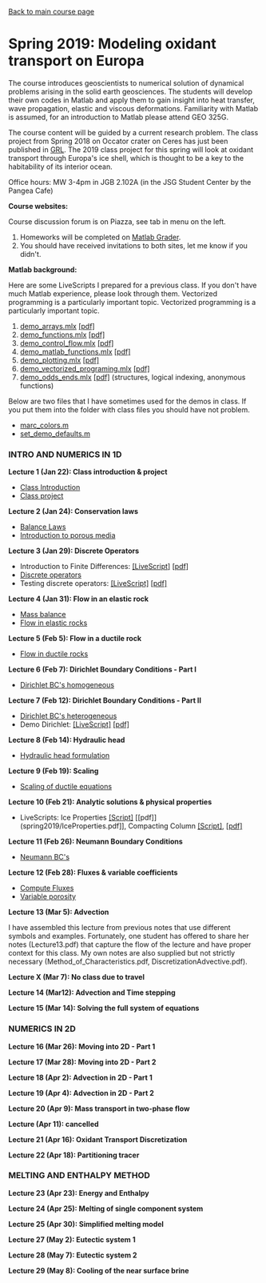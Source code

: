 [Back to main course page](https://mhesse.github.io/numerical_modeling/)

# Spring 2019: Modeling oxidant transport on Europa

The course introduces geoscientists to numerical solution of dynamical problems arising in the solid earth geosciences. The students will develop their own codes in Matlab and apply them to gain insight into heat transfer, wave propagation, elastic and viscous deformations. Familiarity with Matlab is assumed, for an introduction to Matlab please attend GEO 325G.

The course content will be guided by a current research problem. The class project from Spring 2018 on Occator crater on Ceres has just been published in [GRL](https://agupubs.onlinelibrary.wiley.com/doi/abs/10.1029/2018GL080327). The 2019 class project for this spring will look at oxidant transport through Europa's ice shell, which is thought to be a key to the habitability of its interior ocean.

Office hours: MW 3-4pm in JGB 2.102A (in the JSG Student Center by the Pangea Cafe)

**Course websites:**

Course discussion forum is on Piazza, see tab in menu on the left.
1. Homeworks will be completed on [Matlab Grader](https://grader.mathworks.com/courses/7298-geo325m-geo398m-introduction-to-numerical-modeling-for-geoscientists).
2. You should have received invitations to both sites, let me know if you didn't.

**Matlab background:**

Here are some LiveScripts I prepared for a previous class. If you don't have much Matlab experience, please look through them. Vectorized programming is a particularly important topic.
Vectorized programming is a particularly important topic.
1. [demo_arrays.mlx](matlab/demo_arrays.mlx) [[pdf]](matlab/demo_arrays.pdf)
2. [demo_functions.mlx](matlab/demo_functions.mlx) [[pdf]](matlab/demo_functions.pdf)
3. [demo_control_flow.mlx](matlab/demo_control_flow.mlx) [[pdf]](matlab/demo_control_flow.pdf)
4. [demo_matlab_functions.mlx](matlab/demo_matlab_functions.mlx) [[pdf]](matlab/demo_matlab_functions.pdf)
5. [demo_plotting.mlx](matlab/demo_plotting.mlx) [[pdf]](matlab/demo_plotting.pdf)
6. [demo_vectorized_programing.mlx](matlab/demo_vectorized_programing.mlx) [[pdf]](matlab/demo_vectorized_programing.pdf)
7. [demo_odds_ends.mlx](matlab/demo_odds_ends.mlx) [[pdf]](matlab/demo_odds_ends.pdf) (structures, logical indexing, anonymous functions)

Below are two files that I have sometimes used for the demos in class. If you put them into the folder with class files you should have not problem.
* [marc_colors.m](matlab/marc_colors.m)
* [set_demo_defaults.m](matlab/set_demo_defaults.m)

### INTRO AND NUMERICS IN 1D

**Lecture 1 (Jan 22): Class introduction & project**
* [Class Introduction](modules/CourseIntro2019.pdf)
* [Class project](modules/ClassProject2019.pdf)

**Lecture 2 (Jan 24): Conservation laws**
* [Balance Laws](modules/BalanceLaws.pdf)
* [Introduction to porous media](modules/PorousMediaIntro.pdf)

**Lecture 3 (Jan 29): Discrete Operators**
* Introduction to Finite Differences: [[LiveScript]](matlab/demo_intro_numerics.mlx) [[pdf]](matlab/demo_intro_numerics.pdf)
* [Discrete operators](/modules/DiscreteOps1D.pdf)
* Testing discrete operators: [[LiveScript]](matlab/demo_testing_ops.mlx) [[pdf]](matlab/demo_testing_ops.pdf)

**Lecture 4 (Jan 31): Flow in an elastic rock**
* [Mass balance](modules/MassBalance.pdf)
* [Flow in elastic rocks](modules/ElasticRock.pdf)

**Lecture 5 (Feb 5): Flow in a ductile rock**
* [Flow in ductile rocks](modules/DuctileRock.pdf)

**Lecture 6 (Feb 7): Dirichlet Boundary Conditions - Part I**
* [Dirichlet BC's homogeneous](modules/BC_Dirichlet_homo.pdf)

**Lecture 7 (Feb 12): Dirichlet Boundary Conditions - Part II**
* [Dirichlet BC's heterogeneous](modules/BC_Dirichlet_hetero.pdf)
* Demo Dirichlet: [[LiveScript]](matlab/demo_Dirichlet.mlx) [[pdf]](matlab/demo_Dirichlet.pdf)

**Lecture 8 (Feb 14): Hydraulic head**
* [Hydraulic head formulation](modules/HydraulicHead.pdf)

**Lecture 9 (Feb 19): Scaling**
* [Scaling of ductile equations](modules/ScalingDuctileFlow.pdf)

**Lecture 10 (Feb 21): Analytic solutions & physical properties**
* LiveScripts: Ice Properties [[Script]](spring2019/IceProperties.mlx) [[pdf]](spring2019/IceProperties.pdf]], Compacting Column [[Script]](spring2019/CompactingColumn_analytical.mlx), [[pdf]](spring2019/CompactingColumn_analytical.pdf)

**Lecture 11 (Feb 26): Neumann Boundary Conditions**
* [Neumann BC's](spring2019/BC_Neumann2019.pdf)

**Lecture 12 (Feb 28): Fluxes & variable coefficients**
* [Compute Fluxes](spring2019/Compute_Fluxes2019.pdf)
* [Variable porosity](spring2019/Variable_porosity.pdf)

**Lecture 13 (Mar 5): Advection**

I have assembled this lecture from previous notes that use different symbols and examples. Fortunately, one student has offered to share her notes (Lecture13.pdf) that capture the flow of the lecture and have proper context for this class. My own notes are also supplied but not strictly necessary (Method_of_Characteristics.pdf, DiscretizationAdvective.pdf).

**Lecture X (Mar 7): No class due to travel**

**Lecture 14 (Mar12): Advection and Time stepping**

**Lecture 15 (Mar 14): Solving the full system of equations**

### NUMERICS IN 2D

**Lecture 16 (Mar 26): Moving into 2D - Part 1**

**Lecture 17 (Mar 28): Moving into 2D - Part 2**

**Lecture 18 (Apr 2): Advection in 2D - Part 1**

**Lecture 19 (Apr 4): Advection in 2D - Part 2**

**Lecture 20 (Apr 9): Mass transport in two-phase flow**

**Lecture (Apr 11): cancelled**

**Lecture 21 (Apr 16): Oxidant Transport Discretization**

**Lecture 22 (Apr 18): Partitioning tracer**

### MELTING AND ENTHALPY METHOD

**Lecture 23 (Apr 23): Energy and Enthalpy**

**Lecture 24 (Apr 25): Melting of single component system**

**Lecture 25 (Apr 30): Simplified melting model**

**Lecture 27 (May 2): Eutectic system 1**

**Lecture 28 (May 7): Eutectic system 2**

**Lecture 29 (May 8): Cooling of the near surface brine**
